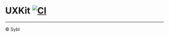 # UXKit [![CI](https://github.com/sybl/swift-uxkit/workflows/CI/badge.svg?branch=main)](https://github.com/sybl/swift-uxkit/actions/workflows/ci.yml?query=branch%3Amain)

---

© Sybl